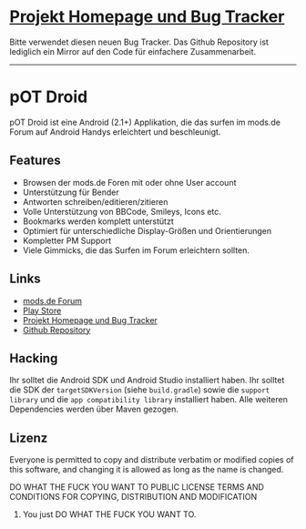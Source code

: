 # [Projekt Homepage und Bug Tracker](http://projects.oelerich.org/projects/pot-droid)

Bitte verwendet diesen neuen Bug Tracker. Das Github Repository ist lediglich ein Mirror
auf den Code für einfachere Zusammenarbeit.

-----------

# pOT Droid

pOT Droid ist eine Android (2.1+) Applikation, die das surfen im mods.de Forum
auf Android Handys erleichtert und beschleunigt.

## Features

* Browsen der mods.de Foren mit oder ohne User account
* Unterstützung für Bender
* Antworten schreiben/editieren/zitieren
* Volle Unterstützung von BBCode, Smileys, Icons etc.
* Bookmarks werden komplett unterstützt
* Optimiert für unterschiedliche Display-Größen und Orientierungen
* Kompletter PM Support
* Viele Gimmicks, die das Surfen im Forum erleichtern sollten.

## Links

* [mods.de Forum](http://forum.mods.de/bb/)
* [Play Store](https://play.google.com/store/apps/details?id=com.mde.potdroid)
* [Projekt Homepage und Bug Tracker](http://projects.oelerich.org/projects/pot-droid)
* [Github Repository](http://github.com/janoliver/pOT-Droid)

## Hacking

Ihr solltet die Android SDK und Android Studio installiert haben. Ihr solltet die SDK der
`targetSDKVersion` (siehe `build.gradle`) sowie die `support library` und die `app compatibility
library` installiert haben. Alle weiteren Dependencies werden über Maven gezogen.

## Lizenz

Everyone is permitted to copy and distribute verbatim or modified copies of
this software, and changing it is allowed as long as the name is changed.

DO WHAT THE FUCK YOU WANT TO PUBLIC LICENSE TERMS AND CONDITIONS FOR COPYING,
DISTRIBUTION AND MODIFICATION

  1. You just DO WHAT THE FUCK YOU WANT TO.

